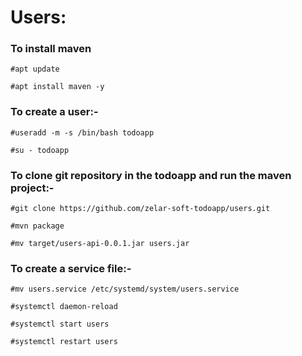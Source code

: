# Users:

### To install maven 

    #apt update
    
    #apt install maven -y

### To create a user:-

    #useradd -m -s /bin/bash todoapp
    
    #su - todoapp
    
### To clone git repository in the todoapp and run the maven project:-

    #git clone https://github.com/zelar-soft-todoapp/users.git
    
    #mvn package
    
    #mv target/users-api-0.0.1.jar users.jar
    
### To create a service file:-

    #mv users.service /etc/systemd/system/users.service
    
    #systemctl daemon-reload

    #systemctl start users
 
    #systemctl restart users

